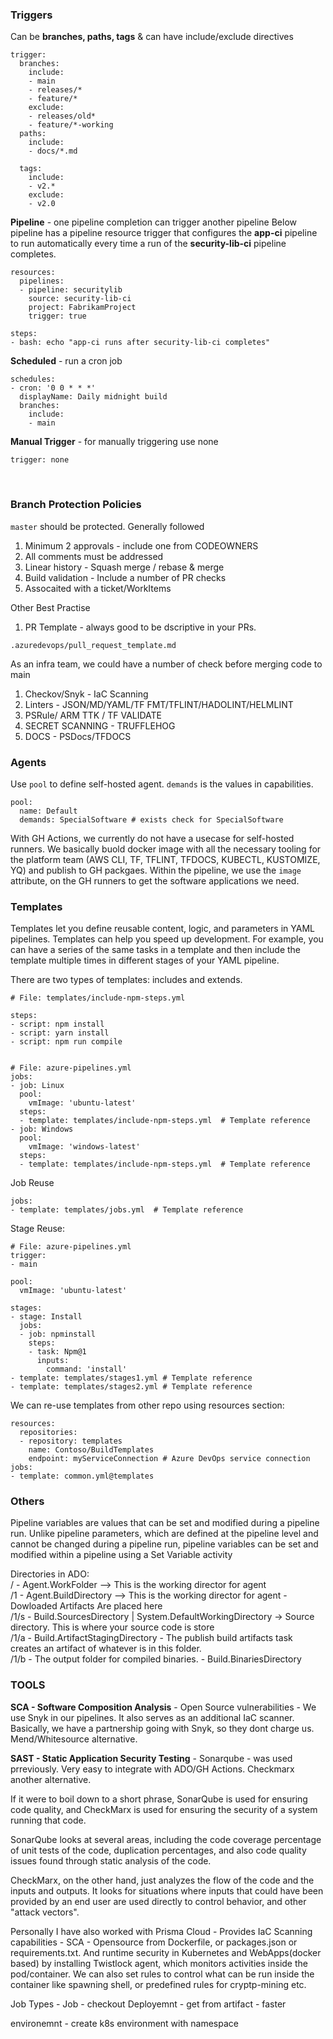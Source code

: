### Triggers

Can be **branches, paths, tags** & can have include/exclude directives

```
trigger:
  branches:
	include:
	- main
	- releases/*
	- feature/*
	exclude:
	- releases/old*
	- feature/*-working
  paths:
	include:
	- docs/*.md

  tags:
    include:
    - v2.*
    exclude:
    - v2.0
```

**Pipeline** - one pipeline completion can trigger another pipeline
Below pipeline has a pipeline resource trigger that configures the **app-ci** pipeline to run automatically every time a run of the **security-lib-ci** pipeline completes.
``````
resources:
  pipelines:
  - pipeline: securitylib
    source: security-lib-ci
    project: FabrikamProject
    trigger: true

steps:
- bash: echo "app-ci runs after security-lib-ci completes"
``````

**Scheduled** - run a cron job
```
schedules:
- cron: '0 0 * * *'
  displayName: Daily midnight build
  branches:
    include:
    - main
```

**Manual Trigger**  - for manually triggering use none
```
trigger: none
```
<br>

### Branch Protection Policies
`master` should be protected. Generally followed
1. Minimum 2 approvals - include one from CODEOWNERS
2. All comments must be addressed
3. Linear history - Squash merge / rebase & merge
4. Build validation - Include a number of PR checks
5. Assocaited with a ticket/WorkItems

Other Best Practise
1. PR Template - always good to be dscriptive in your PRs. 
```
.azuredevops/pull_request_template.md
```

As an infra team, we could have a number of check before merging code to main
1. Checkov/Snyk -  IaC Scanning
2. Linters - JSON/MD/YAML/TF FMT/TFLINT/HADOLINT/HELMLINT
3. PSRule/ ARM TTK / TF VALIDATE
4. SECRET SCANNING - TRUFFLEHOG
5. DOCS - PSDocs/TFDOCS


### Agents
Use `pool` to define self-hosted agent. `demands` is the values in capabilities.
```
pool:
  name: Default
  demands: SpecialSoftware # exists check for SpecialSoftware
```

With GH Actions, we currently do not have a usecase for self-hosted runners. We basically buold docker image with all the necessary tooling for the platform team (AWS CLI, TF, TFLINT, TFDOCS, KUBECTL, KUSTOMIZE, YQ) and publish to GH packgaes. Within the pipeline, we use the `image` attribute, on the GH runners to get the software applications we need.

### Templates
Templates let you define reusable content, logic, and parameters in YAML pipelines. Templates can help you speed up development. For example, you can have a series of the same tasks in a template and then include the template multiple times in different stages of your YAML pipeline.

There are two types of templates: includes and extends.

```
# File: templates/include-npm-steps.yml

steps:
- script: npm install
- script: yarn install
- script: npm run compile


# File: azure-pipelines.yml
jobs:
- job: Linux
  pool:
    vmImage: 'ubuntu-latest'
  steps:
  - template: templates/include-npm-steps.yml  # Template reference
- job: Windows
  pool:
    vmImage: 'windows-latest'
  steps:
  - template: templates/include-npm-steps.yml  # Template reference
```

Job Reuse
```
jobs:
- template: templates/jobs.yml  # Template reference
```

Stage Reuse:
```
# File: azure-pipelines.yml
trigger:
- main

pool:
  vmImage: 'ubuntu-latest'

stages:
- stage: Install
  jobs: 
  - job: npminstall
    steps:
    - task: Npm@1
      inputs:
        command: 'install'
- template: templates/stages1.yml # Template reference
- template: templates/stages2.yml # Template reference
```

We can re-use templates from other repo using resources section:
```
resources:
  repositories:
  - repository: templates
    name: Contoso/BuildTemplates
    endpoint: myServiceConnection # Azure DevOps service connection
jobs:
- template: common.yml@templates
```

### Others
Pipeline variables are values that can be set and modified during a pipeline run. Unlike pipeline parameters, which are defined at the pipeline level and cannot be changed during a pipeline run, pipeline variables can be set and modified within a pipeline using a Set Variable activity

Directories in ADO:
<br>
/ - Agent.WorkFolder --> This is the working director for agent
<br>
/1 - Agent.BuildDirectory --> This is the working director for agent - Dowloaded Artifacts Are placed here
<br>
/1/s - Build.SourcesDirectory | System.DefaultWorkingDirectory -> Source directory. This is where your source code is store
<br>
/1/a - Build.ArtifactStagingDirectory - The publish build artifacts task creates an artifact of whatever is in this folder.
<br>
/1/b - The output folder for compiled binaries. - Build.BinariesDirectory

### TOOLS
**SCA - Software Composition Analysis** - Open Source vulnerabilities - We use Snyk in our pipelines. It also serves as an additional IaC scanner. Basically, we have a partnership going with Snyk, so they dont charge us. Mend/Whitesource alternative.

**SAST - Static Application Security Testing** - Sonarqube - was used prreviously. Very easy to integrate with ADO/GH Actions. Checkmarx another alternative.

If it were to boil down to a short phrase, SonarQube is used for ensuring code quality, and CheckMarx is used for ensuring the security of a system running that code.

SonarQube looks at several areas, including the code coverage percentage of unit tests of the code, duplication percentages, and also code quality issues found through static analysis of the code.

CheckMarx, on the other hand, just analyzes the flow of the code and the inputs and outputs. It looks for situations where inputs that could have been provided by an end user are used directly to control behavior, and other "attack vectors".

Personally I have also worked with Prisma Cloud - Provides IaC Scanning capabilities - SCA - Opensource from Dockerfile, or packages.json or requirements.txt. 
And runtime security in Kubernetes and WebApps(docker based) by installing Twistlock agent, which monitors activities inside the pod/container. We can also set rules to control what can be run inside the container like spawning shell, or predefined rules for cryptp-mining etc.


Job Types - 
Job - checkout 
Deployemnt - get from artifact - faster

environemnt - create k8s environment with namespace